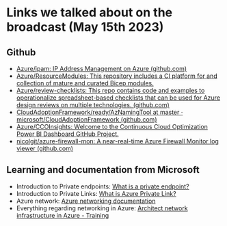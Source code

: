 # Links we talked about on the broadcast (May 15th 2023)

## Github

- [Azure/ipam: IP Address Management on Azure (github.com)](https://github.com/Azure/ipam)
- [Azure/ResourceModules: This repository includes a CI platform for and collection of mature and curated Bicep modules.](https://github.com/Azure/ResourceModules)
- [Azure/review-checklists: This repo contains code and examples to operationalize spreadsheet-based checklists that can be used for Azure design reviews on multiple technologies. (github.com)](https://github.com/Azure/review-checklists)
- [CloudAdoptionFramework/ready/AzNamingTool at master · microsoft/CloudAdoptionFramework (github.com)](https://github.com/microsoft/CloudAdoptionFramework/tree/master/ready/AzNamingTool)
- [Azure/CCOInsights: Welcome to the Continuous Cloud Optimization Power BI Dashboard GitHub Project.](https://github.com/Azure/CCOInsights)
- [nicolgit/azure-firewall-mon: A near-real-time Azure Firewall Monitor log viewer (github.com)](https://github.com/nicolgit/azure-firewall-mon)

## Learning and documentation from Microsoft

- Introduction to Private endpoints: [What is a private endpoint?](https://learn.microsoft.com/en-us/azure/private-link/private-endpoint-overview)
- Introduction to Private Links: [What is Azure Private Link?](https://learn.microsoft.com/en-us/azure/private-link/private-link-overview)
- Azure network: [Azure networking documentation](https://learn.microsoft.com/en-us/azure/networking/)
- Everything regarding networking in Azure: [Architect network infrastructure in Azure - Training](https://learn.microsoft.com/en-us/training/paths/architect-network-infrastructure/)
